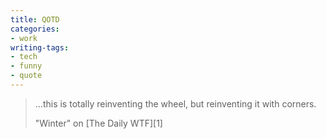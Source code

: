 ```yaml
---
title: QOTD
categories:
- work
writing-tags:
- tech
- funny
- quote
---
```


> ...this is totally reinventing the wheel, but reinventing it with corners.
> <footer>"Winter" on [The Daily WTF][1]</footer>

   [1]: http://thedailywtf.com/

